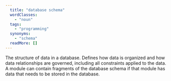```yaml
---
  title: "database schema"
  wordClasses: 
    - "noun"
  tags: 
    - "programming"
  synonyms: 
    - "schema"
  readMore: []
---
```

The structure of data in a database. Defines how data is organized and how data relationships are governed, including all constraints applied to the data. A module can contain fragments of the database schema if that module has data that needs to be stored in the database.
